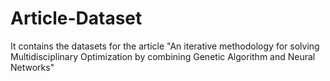 # Article-Dataset
It contains the datasets for the article "An iterative methodology for solving Multidisciplinary Optimization by combining Genetic Algorithm and Neural Networks"
